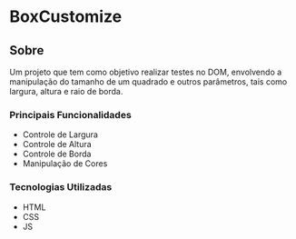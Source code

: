 # BoxCustomize

## Sobre
Um projeto que tem como objetivo realizar testes no DOM, envolvendo a manipulação do tamanho de um quadrado e outros parâmetros, tais como largura, altura e raio de borda.

### Principais Funcionalidades
<ul>
  <li>Controle de Largura</li>
  <li>Controle de Altura</li>
  <li>Controle de Borda</li>
  <li>Manipulação de Cores</li>
</ul>

### Tecnologias Utilizadas
<ul>
  <li>HTML </li>
  <li>CSS</li>
  <li>JS</li>
</ul>

